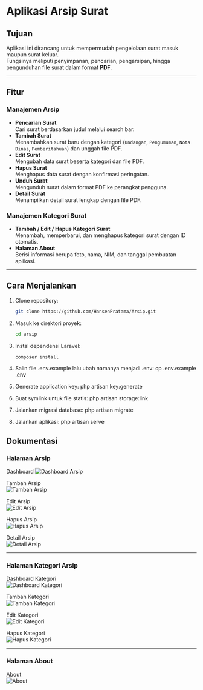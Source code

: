 # Aplikasi Arsip Surat

## Tujuan
Aplikasi ini dirancang untuk mempermudah pengelolaan surat masuk maupun surat keluar.  
Fungsinya meliputi penyimpanan, pencarian, pengarsipan, hingga pengunduhan file surat dalam format **PDF**.

---

## Fitur

### Manajemen Arsip
- **Pencarian Surat**  
  Cari surat berdasarkan judul melalui search bar.
- **Tambah Surat**  
  Menambahkan surat baru dengan kategori (`Undangan`, `Pengumuman`, `Nota Dinas`, `Pemberitahuan`) dan unggah file PDF.
- **Edit Surat**  
  Mengubah data surat beserta kategori dan file PDF.
- **Hapus Surat**  
  Menghapus data surat dengan konfirmasi peringatan.
- **Unduh Surat**  
  Mengunduh surat dalam format PDF ke perangkat pengguna.
- **Detail Surat**  
  Menampilkan detail surat lengkap dengan file PDF.

### Manajemen Kategori Surat
- **Tambah / Edit / Hapus Kategori Surat**  
  Menambah, memperbarui, dan menghapus kategori surat dengan ID otomatis.
- **Halaman About**  
  Berisi informasi berupa foto, nama, NIM, dan tanggal pembuatan aplikasi.

---

## Cara Menjalankan

1. Clone repository:
   ```bash
   git clone https://github.com/HansenPratama/Arsip.git
2. Masuk ke direktori proyek:
   ```bash
   cd arsip

4. Instal dependensi Laravel:
   ```bash
   composer install

6. Salin file .env.example lalu ubah namanya menjadi .env:
   cp .env.example .env

7. Generate application key:
   php artisan key:generate

8. Buat symlink untuk file statis:
   php artisan storage:link

9. Jalankan migrasi database:
   php artisan migrate

10. Jalankan aplikasi:
   php artisan serve

## Dokumentasi
### Halaman Arsip
Dashboard
![Dashboard Arsip](https://drive.google.com/uc?export=view&id=1dLewHFys5JxBGYlb3m9u-BGuaqNXc-kv)

Tambah Arsip  
![Tambah Arsip](https://drive.google.com/uc?export=view&id=1rL3EmDOzrQgCWKu8bKiWpCFuqTKGWKlS)

Edit Arsip  
![Edit Arsip](https://drive.google.com/uc?export=view&id=1rL3EmDOzrQgCWKu8bKiWpCFuqTKGWKlS)

Hapus Arsip  
![Hapus Arsip](https://drive.google.com/uc?export=view&id=1rL3EmDOzrQgCWKu8bKiWpCFuqTKGWKlS)

Detail Arsip  
![Detail Arsip](https://drive.google.com/uc?export=view&id=1rL3EmDOzrQgCWKu8bKiWpCFuqTKGWKlS)

---

### Halaman Kategori Arsip
Dashboard Kategori  
![Dashboard Kategori](https://drive.google.com/uc?export=view&id=)

Tambah Kategori  
![Tambah Kategori](https://drive.google.com/uc?export=view&id=)

Edit Kategori  
![Edit Kategori](https://drive.google.com/uc?export=view&id=)

Hapus Kategori  
![Hapus Kategori](https://drive.google.com/uc?export=view&id=)

---

### Halaman About
About  
![About](https://drive.google.com/uc?export=view&id=1dLewHFys5JxBGYlb3m9u-BGuaqNXc-kv)

